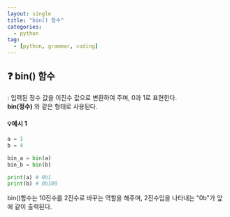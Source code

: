 ```yaml
---
layout: single
title: "bin() 함수"
categories: 
  - python
tag:
  - [python, grammar, coding]
--- 
```

## ❓ bin() 함수
: 입력된 정수 값을 이진수 값으로 변환하여 주며, 0과 1로 표현한다. 
<br />
**bin(정수)** 와 같은 형태로 사용된다. 
<br />
#### 💡예시 1  
```python
a = 1
b = 4

bin_a = bin(a)
bin_b = bin(b)

print(a) # 0b1
print(b) # 0b100
```

bin()함수는 10진수를 2진수로 바꾸는 역할을 해주며, 2진수임을 나타내는 "0b"가 앞에 같이 출력된다. 
